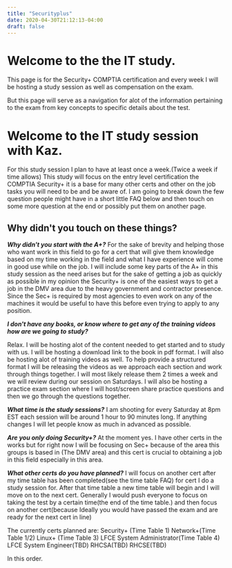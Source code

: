 ```yaml
---
title: "Securityplus"
date: 2020-04-30T21:12:13-04:00
draft: false
---
```


 # Welcome to the the IT study. 

This page is for the Security+ COMPTIA certification and every week I will be hosting a study session as well as compensation on the exam.

But this page will serve as a navigation for alot of the information pertaining to the exam from key concepts to specific details about the test.





# Welcome to the IT study session with Kaz.

For this study session I plan to have at least once a week.(Twice a week if time allows) This study will focus on the entry level certification the COMPTIA Security+ it is a base for many other certs and other on the job tasks you will need to be and be aware of. I am going to break down the few question people might have in a short little FAQ below and then touch on some more question at the end or possibly put them on another page.

## Why didn't you touch on these things?

***Why didn't you start with the A+?***
For the sake of brevity and helping those who want work in this field to go for a cert that will give them knowledge based on my time working in the field and what I have experience will come in good use while on the job. I will include some key parts of the A+ in this study session as the need arises but for the sake of getting a job as quickly as possible in my opinion the Security+ is one of the easiest ways to get a job in the DMV area due to the heavy government and contractor presence. Since the Sec+ is required by most agencies to even work on any of the machines it would be useful to have this before even trying to apply to any position.

***I don't have any books, or know where to get any of the training videos  how are we going to study?***

Relax. I will be hosting alot of the content needed to get started and to study with us. I will be hosting a download link to the book in pdf format. I will also be hosting alot of training videos as well. To help provide a structured format I will be releasing the videos as we approach each section and work through things together. I will most likely release them 2 times a week and we will review during our session on Saturdays. I will also be hosting a practice exam section where I will host/screen share practice questions and then we go through the questions together.

***What time is the study sessions?***
I am shooting for every Saturday at 8pm EST each session will be around 1 hour to 90 minutes long. If anything changes I will let people know as much in advanced as possible.

***Are you only doing Security+?***
At the moment yes. I have other certs in the works but for right now I will be focusing on Sec+ because of the area this groups is based in (The DMV area) and this cert is crucial to obtaining a job in this field especially in this area.

***What other certs do you have planned?***
I will focus on another cert after my time table has been completed(see the time table FAQ) for cert I do a study session for. After that time table a new time table will begin and I will move on to the next cert. Generally I would push everyone to focus on taking the test by a certain time(the end of the time table.) and then focus on another cert(because Ideally you would have passed the exam and are ready for the next cert in line)

The currently certs planned are:
Security+ (Time Table 1)
Network+(Time Table 1/2)
Linux+ (Time Table 3)
LFCE System Administrator(Time Table 4)
LFCE System Engineer(TBD)
RHCSA(TBD)
RHCSE(TBD)

In this order.

